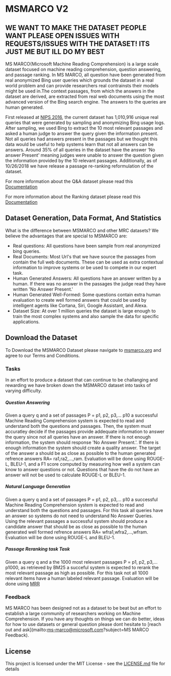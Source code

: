 # MSMARCO V2
## WE WANT TO MAKE THE DATASET PEOPLE WANT PLEASE OPEN ISSUES WITH REQUESTS/ISSUES WITH THE DATASET! ITS JUST ME BUT ILL DO MY BEST
MS MARCO(Microsoft Machine Reading Comprehension) is a large scale dataset focused on machine reading comprehension, question answering, and passage ranking. In MS MARCO, all question have been generated from real anonymized Bing user queries which grounds the dataset in a real world problem and can provide researchers real contrainsts their models might be used in.The context passages, from which the answers in the dataset are derived, are extracted from real web documents using the most advanced version of the Bing search engine. The answers to the queries are human generated.

First released at [NIPS 2016](https://arxiv.org/pdf/1611.09268.pdf), the current dataset has 1,010,916 unique real queries that were generated by sampling and anonymizing Bing usage logs. After sampling, we used Bing to extract the 10 most relevant passages and asked a human judge to answer the query given the information present. Not all queries had answers present in the passages but we thought this data would be useful to help systems learn that not all answers can be answers.  Around 35% of all queries in the dataset have the answer 'No answer Present' meaning judges were unable to answer the question given the information provided by the 10 relevant passages. Additionally, as of 10/26/2018 we have release a passage re-ranking reformulation of the dataset. 

For more information about the Q&A dataset please read this [Documentation](https://github.com/dfcf93/MSMARCOV2/blob/master/Q%2BA/README.md)

For more information about the Ranking dataset please read this [Documentation](https://github.com/dfcf93/MSMARCOV2/blob/master/Ranking/README.md)

## Dataset Generation, Data Format, And Statistics
What is the difference between MSMARCO and other MRC datasets? We believe the advantages that are special to MSMARCO are:
- Real questions: All questions have been sample from real anonymized bing queries.
- Real Documents: Most Url's that we have source the passages from contain the full web documents. These can be used as extra contextual information to improve systems or be used to compete in our expert task.
- Human Generated Answers: All questions have an answer written by a human. If there was no answer in the passages the judge read they have written 'No Answer Present.'
- Human Generated Well-Formed: Some questions contain extra human evaluation to create well formed answers that could be used by intelligent agents like Cortana, Siri, Google Assistant, and Alexa.
- Dataset Size: At over 1 million queries the dataset is large enough to train the most complex systems and also sample the data for specific applications.
## Download the Dataset
To Download the MSMARCO Dataset please navigate to [msmarco.org](http://www.msmarco.org/dataset.aspx) and agree to our Terms and Conditions.

### Tasks
In an effort to produce a dataset that can continue to be challanging and rewarding we have broken down the MSMARCO dataset into tasks of varying difficulty.

##### Question Answering
Given a query q and a set of passages P = p1, p2, p3,... p10 a successful Machine Reading Comprehension system is expected to read and understand both the questions and passages. Then, the system must accuratley decide if the passages provide addequate information to answer the query since not all queries have an answer. If there is not enough information, the system should response 'No Answer Present.'. If there is enough information the system should create a quality answer. The target of the answer a should be as close as possible to the human generated refrence answers RA= ra1,ra2,...,ram. Evaluation will be done using ROUGE-L, BLEU-1, and a F1 score computed by measuring how well a system can know to answer questions or not. Questions that have the do not have an answer will not be used to calculate ROUGE-L or BLEU-1.

##### Natural Language Generation
Given a query q and a set of passages P = p1, p2, p3,... p10 a successful Machine Reading Comprehension system is expected to read and understand both the questions and passages. For this task all queries have an answer so systems do not need to understand No Answer Queries. Using the relevant passages a successful system should produce a candidate answer that should be as close as possible to the human generated well formed refrence answers RA= wfra1,wfra2,...,wfram. Evaluation will be done using ROUGE-L and BLEU-1.

##### Passage Reranking task Task
Given a query q and a the 1000 most relevant passages P = p1, p2, p3,... p1000, as retrieved by BM25 a succeful system is expected to rerank the most relevant passage as high as possible. For this task not all 1000 relevant items have a human labeled relevant passage. Evaluation will be done using [MRR](https://en.wikipedia.org/wiki/Mean_reciprocal_rank)

### Feedback
MS MARCO has been designed not as a dataset to be beat but an effort to establish a large community of researchers working on Machine Comprehension. If you have any thoughts on things we can do better, ideas for how to use datasets or general question please dont hesitate to [reach out and ask](mailto:ms-marco@microsoft.com?subject=MS MARCO Feedback).

## License
This project is licensed under the MIT License - see the [LICENSE.md](LICENSE.md) file for details
